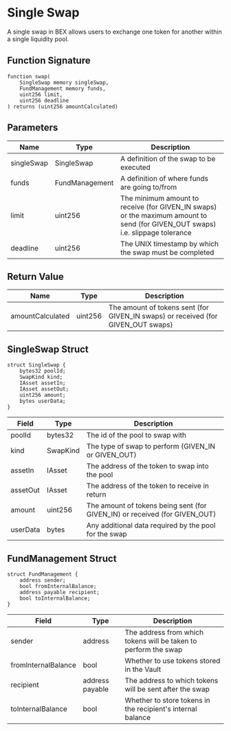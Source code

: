 # Single Swap

A single swap in BEX allows users to exchange one token for another within a single liquidity pool.

## Function Signature

```solidity
function swap(
    SingleSwap memory singleSwap,
    FundManagement memory funds,
    uint256 limit,
    uint256 deadline
) returns (uint256 amountCalculated)
```

## Parameters

| Name | Type | Description |
|------|------|-------------|
| singleSwap | SingleSwap | A definition of the swap to be executed |
| funds | FundManagement | A definition of where funds are going to/from |
| limit | uint256 | The minimum amount to receive (for GIVEN_IN swaps) or the maximum amount to send (for GIVEN_OUT swaps) i.e. slippage tolerance |
| deadline | uint256 | The UNIX timestamp by which the swap must be completed |

## Return Value

| Name | Type | Description |
|------|------|-------------|
| amountCalculated | uint256 | The amount of tokens sent (for GIVEN_IN swaps) or received (for GIVEN_OUT swaps) |

## SingleSwap Struct

```solidity
struct SingleSwap {
    bytes32 poolId;
    SwapKind kind;
    IAsset assetIn;
    IAsset assetOut;
    uint256 amount;
    bytes userData;
}
```

| Field | Type | Description |
|-------|------|-------------|
| poolId | bytes32 | The id of the pool to swap with |
| kind | SwapKind | The type of swap to perform (GIVEN_IN or GIVEN_OUT) |
| assetIn | IAsset | The address of the token to swap into the pool |
| assetOut | IAsset | The address of the token to receive in return |
| amount | uint256 | The amount of tokens being sent (for GIVEN_IN) or received (for GIVEN_OUT) |
| userData | bytes | Any additional data required by the pool for the swap |

## FundManagement Struct

```solidity
struct FundManagement {
    address sender;
    bool fromInternalBalance;
    address payable recipient;
    bool toInternalBalance;
}
```

| Field | Type | Description |
|-------|------|-------------|
| sender | address | The address from which tokens will be taken to perform the swap |
| fromInternalBalance | bool | Whether to use tokens stored in the Vault |
| recipient | address payable | The address to which tokens will be sent after the swap |
| toInternalBalance | bool | Whether to store tokens in the recipient's internal balance |